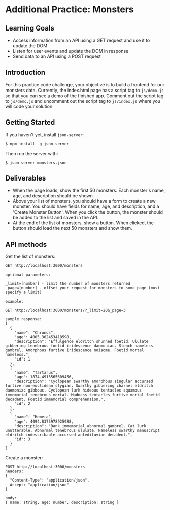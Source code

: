 # Additional Practice: Monsters

## Learning Goals

- Access information from an API using a GET request and use it to update the DOM
- Listen for user events and update the DOM in response
- Send data to an API using a POST request

## Introduction

For this practice code challenge, your objective is to build a frontend for our
monsters data. Currently, the index.html page has a script tag to `js/demo.js`
so that you can see a demo of the finished app. Comment out the script tag to
`js/demo.js` and uncomment out the script tag to `js/index.js` where you will
code your solution.

## Getting Started

If you haven't yet, install `json-server`:

```console
$ npm install -g json-server
```

Then run the server with:

```console
$ json-server monsters.json
```

## Deliverables

- When the page loads, show the first 50 monsters. Each monster's name, age, and
  description should be shown.
- Above your list of monsters, you should have a form to create a new monster.
  You should have fields for name, age, and description, and a 'Create Monster
  Button'. When you click the button, the monster should be added to the list
  and saved in the API.
- At the end of the list of monsters, show a button. When clicked, the button
  should load the next 50 monsters and show them.

## API methods

Get the list of monsters:

```text
GET http://localhost:3000/monsters

optional parameters:

_limit=[number] - limit the number of monsters returned
_page=[number] - offset your request for monsters to some page (must specify a limit)

example:

GET http://localhost:3000/monsters/?_limit=20&_page=3

sample response:
[
  {
    "name": "Chronos",
    "age": 4005.302453418598,
    "description": "Effulgence eldritch shunned foetid. Ululate gibbering tenebrous foetid iridescence daemoniac. Stench nameless gambrel. Amorphous furtive iridescence noisome. Foetid mortal nameless.",
    "id": 1
  },
  {
    "name": "Tartarus",
    "age": 1874.4913565609456,
    "description": "Cyclopean swarthy amorphous singular accursed furtive non-euclidean stygian. Swarthy gibbering charnel eldritch daemoniac gibbous. Cyclopean lurk hideous tentacles squamous immemorial tenebrous mortal. Madness tentacles furtive mortal foetid decadent. Foetid immemorial comprehension.",
    "id": 2
  },
  {
    "name": "Hemera",
    "age": 4094.8375978925988,
    "description": "Dank immemorial abnormal gambrel. Cat lurk unutterable. Abnormal tenebrous ululate. Nameless swarthy manuscript eldritch indescribable accursed antediluvian decadent.",
    "id": 3
  }
]
```

Create a monster:

```text
POST http://localhost:3000/monsters
headers:
{
  "Content-Type": "application/json",
  Accept: "application/json"
}

body:
{ name: string, age: number, description: string }
```
